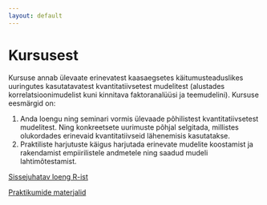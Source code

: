 ```yaml
---
layout: default
---
```


# [](#header-1)Kursusest

Kursuse annab ülevaate erinevatest kaasaegsetes käitumusteaduslikes uuringutes kasutatavatest kvantitatiivsetest mudelitest (alustades korrelatsioonimudelist kuni kinnitava faktoranalüüsi ja teemudelini).
Kursuse eesmärgid on:  

1.	Anda loengu ning seminari vormis ülevaade põhilistest kvantitatiivsetest mudelitest. Ning konkreetsete uurimuste põhjal selgitada, millistes olukordades erinevaid kvantitatiivseid lähenemisis kasutatakse. 
2.	Praktiliste harjutuste käigus harjutada erinevate mudelite koostamist ja rakendamist empiirilistele andmetele ning saadud mudeli lahtimõtestamist.

[Sissejuhatav loeng R-ist](http://rpubs.com/kolnesm/KMKTloeng17)

[Praktikumide materjalid](praktikumid)
